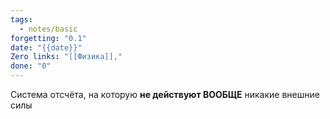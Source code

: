 ```yaml
---
tags:
  - notes/basic
forgetting: "0.1"
date: "{{date}}"
Zero links: "[[Физика]],"
done: "0"
---
```

Система отсчёта, на которую **не действуют ВООБЩЕ** никакие внешние силы

